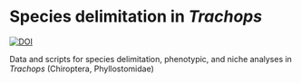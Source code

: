 # Species delimitation in <i>Trachops</i>

<a href="https://zenodo.org/badge/latestdoi/631037211"><img src="https://zenodo.org/badge/631037211.svg" alt="DOI"></a>

Data and scripts for species delimitation, phenotypic, and niche analyses in <i>Trachops</i> (Chiroptera, Phyllostomidae)
